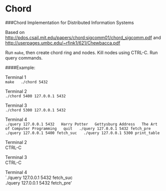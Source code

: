 # Chord
###Chord Implementation for Distributed Information Systems

Based on http://pdos.csail.mit.edu/papers/chord:sigcomm01/chord_sigcomm.pdf and http://userpages.umbc.edu/~rfink1/621/Chewbacca.pdf

Run `make`, then create chord ring and nodes. Kill nodes using CTRL-C. Run query commands.

####Example:
  
Terminal 1  
`make  
./chord 5432`  
  
Terminal 2  
`./chord 5400 127.0.0.1 5432` 
   
Terminal 3  
`./chord 5300 127.0.0.1 5432` 
   
Terminal 4  
`./query 127.0.0.1 5432  
Harry Potter  
Gettysburg Address  
The Art of Computer Programming  
quit  
./query 127.0.0.1 5432 fetch_pre  
./query 127.0.0.1 5400 fetch_suc  
./query 127.0.0.1 5300 print_table`  
  
Terminal 2  
CTRL-C  
  
Terminal 3  
CTRL-C  
  
Terminal 4  
`./query 127.0.0.1 5432 fetch_suc  
./query 127.0.0.1 5432 fetch_pre'  
